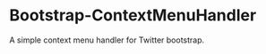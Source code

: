 Bootstrap-ContextMenuHandler
============================

A simple context menu handler for Twitter bootstrap.
